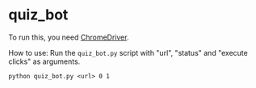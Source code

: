 # quiz_bot

To run this, you need [ChromeDriver](https://chromedriver.chromium.org/getting-started).

How to use: Run the `quiz_bot.py` script with "url", "status" and "execute clicks" as arguments.

`python quiz_bot.py <url> 0 1`
